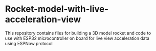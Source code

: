 # Rocket-model-with-live-acceleration-view
This repository contains files for building a 3D model rocket and code to use with ESP32 microcontroller on board for live view acceleration data using ESPNow protocol

